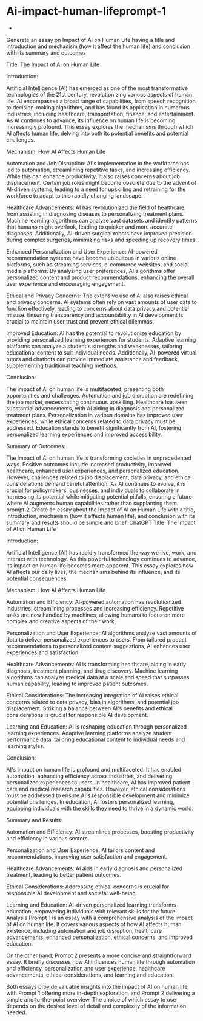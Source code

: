 # Ai-impact-human-lifeprompt-1
-
Generate an essay on Impact of AI on Human Life having a title and introduction and mechanism (how it affect the human life) and conclusion with its summary and outcomes 

Title: The Impact of AI on Human Life

Introduction:

Artificial Intelligence (AI) has emerged as one of the most transformative technologies of the 21st century, revolutionizing various aspects of human life. AI encompasses a broad range of capabilities, from speech recognition to decision-making algorithms, and has found its application in numerous industries, including healthcare, transportation, finance, and entertainment. As AI continues to advance, its influence on human life is becoming increasingly profound. This essay explores the mechanisms through which AI affects human life, delving into both its potential benefits and potential challenges.

Mechanism: How AI Affects Human Life

Automation and Job Disruption:
AI's implementation in the workforce has led to automation, streamlining repetitive tasks, and increasing efficiency. While this can enhance productivity, it also raises concerns about job displacement. Certain job roles might become obsolete due to the advent of AI-driven systems, leading to a need for upskilling and retraining for the workforce to adapt to this rapidly changing landscape.

Healthcare Advancements:
AI has revolutionized the field of healthcare, from assisting in diagnosing diseases to personalizing treatment plans. Machine learning algorithms can analyze vast datasets and identify patterns that humans might overlook, leading to quicker and more accurate diagnoses. Additionally, AI-driven surgical robots have improved precision during complex surgeries, minimizing risks and speeding up recovery times.

Enhanced Personalization and User Experience:
AI-powered recommendation systems have become ubiquitous in various online platforms, such as streaming services, e-commerce websites, and social media platforms. By analyzing user preferences, AI algorithms offer personalized content and product recommendations, enhancing the overall user experience and encouraging engagement.

Ethical and Privacy Concerns:
The extensive use of AI also raises ethical and privacy concerns. AI systems often rely on vast amounts of user data to function effectively, leading to concerns about data privacy and potential misuse. Ensuring transparency and accountability in AI development is crucial to maintain user trust and prevent ethical dilemmas.

Improved Education:
AI has the potential to revolutionize education by providing personalized learning experiences for students. Adaptive learning platforms can analyze a student's strengths and weaknesses, tailoring educational content to suit individual needs. Additionally, AI-powered virtual tutors and chatbots can provide immediate assistance and feedback, supplementing traditional teaching methods.

Conclusion:

The impact of AI on human life is multifaceted, presenting both opportunities and challenges. Automation and job disruption are redefining the job market, necessitating continuous upskilling. Healthcare has seen substantial advancements, with AI aiding in diagnosis and personalized treatment plans. Personalization in various domains has improved user experiences, while ethical concerns related to data privacy must be addressed. Education stands to benefit significantly from AI, fostering personalized learning experiences and improved accessibility.

Summary of Outcomes:

The impact of AI on human life is transforming societies in unprecedented ways. Positive outcomes include increased productivity, improved healthcare, enhanced user experiences, and personalized education. However, challenges related to job displacement, data privacy, and ethical considerations demand careful attention. As AI continues to evolve, it is crucial for policymakers, businesses, and individuals to collaborate in harnessing its potential while mitigating potential pitfalls, ensuring a future where AI augments human capabilities rather than supplanting them.
prompt-2
Create an essay about the Impact of AI on Human Life with a title, introduction, mechanism (how it affects human life), and conclusion with its summary and results should be  simple and brief.
ChatGPT
Title: The Impact of AI on Human Life

Introduction:

Artificial Intelligence (AI) has rapidly transformed the way we live, work, and interact with technology. As this powerful technology continues to advance, its impact on human life becomes more apparent. This essay explores how AI affects our daily lives, the mechanisms behind its influence, and its potential consequences.

Mechanism: How AI Affects Human Life

Automation and Efficiency:
AI-powered automation has revolutionized industries, streamlining processes and increasing efficiency. Repetitive tasks are now handled by machines, allowing humans to focus on more complex and creative aspects of their work.

Personalization and User Experience:
AI algorithms analyze vast amounts of data to deliver personalized experiences to users. From tailored product recommendations to personalized content suggestions, AI enhances user experiences and satisfaction.

Healthcare Advancements:
AI is transforming healthcare, aiding in early diagnosis, treatment planning, and drug discovery. Machine learning algorithms can analyze medical data at a scale and speed that surpasses human capability, leading to improved patient outcomes.

Ethical Considerations:
The increasing integration of AI raises ethical concerns related to data privacy, bias in algorithms, and potential job displacement. Striking a balance between AI's benefits and ethical considerations is crucial for responsible AI development.

Learning and Education:
AI is reshaping education through personalized learning experiences. Adaptive learning platforms analyze student performance data, tailoring educational content to individual needs and learning styles.

Conclusion:

AI's impact on human life is profound and multifaceted. It has enabled automation, enhancing efficiency across industries, and delivering personalized experiences to users. In healthcare, AI has improved patient care and medical research capabilities. However, ethical considerations must be addressed to ensure AI's responsible development and minimize potential challenges. In education, AI fosters personalized learning, equipping individuals with the skills they need to thrive in a dynamic world.

Summary and Results:

Automation and Efficiency: AI streamlines processes, boosting productivity and efficiency in various sectors.

Personalization and User Experience: AI tailors content and recommendations, improving user satisfaction and engagement.

Healthcare Advancements: AI aids in early diagnosis and personalized treatment, leading to better patient outcomes.

Ethical Considerations: Addressing ethical concerns is crucial for responsible AI development and societal well-being.

Learning and Education: AI-driven personalized learning transforms education, empowering individuals with relevant skills for the future.
Analysis
Prompt 1 is an essay with a comprehensive analysis of the impact of AI on human life. It covers various aspects of how AI affects human existence, including automation and job disruption, healthcare advancements, enhanced personalization, ethical concerns, and improved education.

On the other hand, Prompt 2 presents a more concise and straightforward essay. It briefly discusses how AI influences human life through automation and efficiency, personalization and user experience, healthcare advancements, ethical considerations, and learning and education.

Both essays provide valuable insights into the impact of AI on human life, with Prompt 1 offering more in-depth exploration, and Prompt 2 delivering a simple and to-the-point overview. The choice of which essay to use depends on the desired level of detail and complexity of the information needed.
